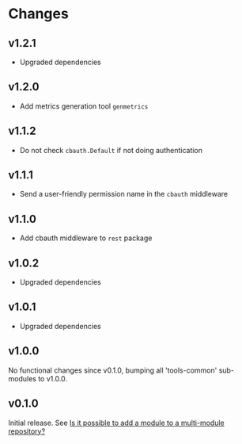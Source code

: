# Changes

## v1.2.1

- Upgraded dependencies

## v1.2.0

- Add metrics generation tool `genmetrics`

## v1.1.2

- Do not check `cbauth.Default` if not doing authentication

## v1.1.1

- Send a user-friendly permission name in the `cbauth` middleware

## v1.1.0

- Add cbauth middleware to `rest` package

## v1.0.2

- Upgraded dependencies

## v1.0.1

- Upgraded dependencies

## v1.0.0

No functional changes since v0.1.0, bumping all 'tools-common' sub-modules to
v1.0.0.

## v0.1.0

Initial release. See [Is it possible to add a module to a multi-module
repository?](https://github.com/golang/go/wiki/Modules#is-it-possible-to-add-a-module-to-a-multi-module-repository.)
